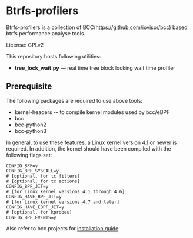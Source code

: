 Btrfs-profilers
===============

Btrfs-profilers is a collection of BCC(https://github.com/iovisor/bcc) based
btrfs performance analyse tools.

License: GPLv2

This repository hosts following utilities:
* **tree_lock_wait.py** &mdash; real time tree block locking wait time profiler

Prerequisite
------------
The following packages are required to use above tools:

* kernel-headers -- to compile kernel modules used by bcc/eBPF
* bcc
* bcc-python2
* bcc-python3

In general, to use these features, a Linux kernel version 4.1 or newer is
required. In addition, the kernel should have been compiled with the following
flags set:

```
CONFIG_BPF=y
CONFIG_BPF_SYSCALL=y
# [optional, for tc filters]
# [optional, for tc actions]
CONFIG_BPF_JIT=y
# [for Linux kernel versions 4.1 through 4.6]
CONFIG_HAVE_BPF_JIT=y
# [for Linux kernel versions 4.7 and later]
CONFIG_HAVE_EBPF_JIT=y
# [optional, for kprobes]
CONFIG_BPF_EVENTS=y
```

Also refer to bcc projects for [installation guide](https://github.com/iovisor/bcc/blob/master/INSTALL.md)
